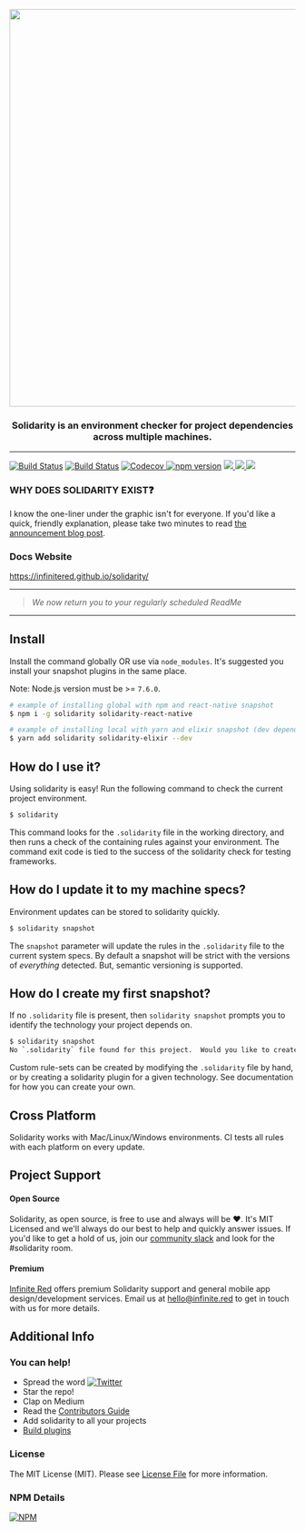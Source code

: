 <p align="center">
  <img src="https://raw.githubusercontent.com/infinitered/solidarity/master/_art/combo.jpg" width="700px" />
  <h3 align="center">Solidarity is an environment checker for project dependencies across multiple machines.</h3>
  <hr/>
  <a href='https://semaphoreci.com/ir/solidarity'> <img src='https://semaphoreci.com/api/v1/ir/solidarity/branches/master/badge.svg' alt='Build Status'></a>
  <a href='https://travis-ci.org/infinitered/solidarity'> <img src='https://travis-ci.org/infinitered/solidarity.svg' alt='Build Status'></a>
  <a href="https://codecov.io/gh/infinitered/solidarity">
    <img src="https://codecov.io/gh/infinitered/solidarity/graph/badge.svg" alt="Codecov" />
  </a>
  <a href="https://badge.fury.io/js/solidarity"><img src="https://badge.fury.io/js/solidarity.svg" alt="npm version"></a>
  <a href="http://community.infinite.red/">
    <img src="https://infiniteredcommunity.herokuapp.com/badge.svg">
  </a>
  <a href="https://www.npmjs.com/package/solidarity">
    <img src="https://img.shields.io/npm/dt/solidarity.svg">
  </a>
  <a href="https://ci.appveyor.com/project/GantMan/solidarity">
    <img src="https://ci.appveyor.com/api/projects/status/eqn3imsv7pk75sjv/branch/master?svg=true">
  </a>
</p>


### WHY DOES SOLIDARITY EXIST:question:
I know the one-liner under the graphic isn't for everyone.  If you'd like a quick, friendly explanation, please take two minutes to read [the announcement blog post](https://shift.infinite.red/solidarity-the-cli-for-developer-sanity-672fa81b98e9).

### Docs Website
https://infinitered.github.io/solidarity/

-------
> _We now return you to your regularly scheduled ReadMe_
-------

## Install
Install the command globally OR use via `node_modules`.  It's suggested you install your snapshot plugins in the same place.

Note:
Node.js version must be >= `7.6.0`.
```sh
# example of installing global with npm and react-native snapshot
$ npm i -g solidarity solidarity-react-native

# example of installing local with yarn and elixir snapshot (dev dependencies)
$ yarn add solidarity solidarity-elixir --dev
```

## How do I use it?
Using solidarity is easy! Run the following command to check the current project environment.
```sh
$ solidarity
```
This command looks for the `.solidarity` file in the working directory, and then runs a check of the containing rules against your environment.  The command exit code is tied to the success of the solidarity check for testing frameworks.

## How do I update it to my machine specs?
Environment updates can be stored to solidarity quickly.
```sh
$ solidarity snapshot
```
The `snapshot` parameter will update the rules in the `.solidarity` file to the current system specs. By default a snapshot will be strict with the versions of _everything_ detected.  But, semantic versioning is supported.

## How do I create my first snapshot?
If no `.solidarity` file is present, then `solidarity snapshot` prompts you to identify the technology your project depends on.

```sh
$ solidarity snapshot
No `.solidarity` file found for this project.  Would you like to create one? (Y/n)
```

Custom rule-sets can be created by modifying the `.solidarity` file by hand, or by creating a solidarity plugin for a given technology.  See documentation for how you can create your own.

## Cross Platform
Solidarity works with Mac/Linux/Windows environments. CI tests all rules with each platform on every update.

## Project Support
#### Open Source
Solidarity, as open source, is free to use and always will be :heart:.  It's MIT Licensed and we'll always do our best to help and quickly answer issues.  If you'd like to get a hold of us, join our [community slack](http://community.infinite.red) and look for the #solidarity room.

#### Premium
[Infinite Red](https://infinite.red/) offers premium Solidarity support and general mobile app design/development services. Email us at [hello@infinite.red](mailto:hello@infinite.red) to get in touch with us for more details.

## Additional Info
### You can help!
* Spread the word [![Twitter](https://img.shields.io/twitter/url/https/github.com/infinitered/solidarity.svg?style=social)](https://twitter.com/intent/tweet?text=Wow:&url=https%3A%2F%2Fgithub.com%2Finfinitered%2Fsolidarity)
* Star the repo!
* Clap on Medium
* Read the [Contributors Guide](https://github.com/infinitered/solidarity/blob/master/docs/contributorsGuide.md)
* Add solidarity to all your projects
* [Build plugins](https://github.com/infinitered/solidarity/blob/master/docs/plugins.md)

### License
The MIT License (MIT). Please see [License File](LICENSE) for more information.

### NPM Details
[![NPM](https://nodei.co/npm/solidarity.png)](https://npmjs.org/package/solidarity)
